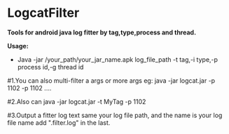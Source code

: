 # LogcatFilter

**Tools for android java log fitter by tag,type,process and thread.**

**Usage:**

* Java -jar /your_path/your_jar_name.apk log_file_path -t tag,-i type,-p process id,-g thread id

#1.You can also multi-filter a args or more args eg: java -jar logcat.jar -p 1102 -p 1102 ....

#2.Also can java -jar logcat.jar -t MyTag -p 1102

#3.Output a fitter log text same your log file path, and the name is your log file name add ".filter.log" in the last.

